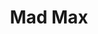 ---
title: Mad Max
description: 30 años después de La Cúpula del trueno, la saga postapocalíptica Mad Max vuelve a la cartelera por obra y gracia de su artíficie original. El director y guionista George Miller. 
image: https://cartelera.elperiodico.com/estaticos//0/612/612840_p.jpg
---